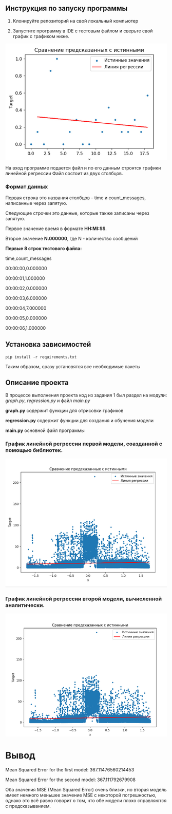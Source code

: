 ## Инструкция по запуску программы
1. Клонируйте репозиторий на свой локальный компьютер
   
2. Запустите программу в IDE с тестовым файлом и сверьте свой график с графиком ниже.


![График на тестовых данных](https://github.com/JuliaDrama/Task2/blob/main/photo_2024-03-05_19-50-26.jpg)


   
На вход программе подается файл и по его данным строятся графики линейной регрессии
Файл состоит из двух столбцов.

### Формат данных

Первая строка это названия столбцов - time и count_messages, написанные через запятую.

Следующие строчки это данные, которые также записаны через запятую. 

Первое значение время в формате **HH:MI:SS**.

Второе значение **N.000000**, где N - количество сообщений

**Первые 8 строк тестового файла:**

time,count_messages

00:00:00,0.000000

00:00:01,1.000000

00:00:02,0.000000

00:00:03,6.000000

00:00:04,7.000000

00:00:05,0.000000

00:00:06,1.000000

## Установка зависимостей
`pip install -r requirements.txt`

Таким образом, сразу установятся все необходимые пакеты

## Описание проекта
В процессе выполнения проекта код из задания 1 был раздел на модули: *graph.py*, *regression.py* и файл *main.py*

**graph.py** содержит функции для отрисовки графиков

**regression.py** содержит функции для создания и обучения модели

**main.py** основной файл программы

### График линейной регрессии первой модели, соазданной с помощью библиотек.
![График линейной регрессии первой модели, соазданной с помощью библиотек](https://github.com/JuliaDrama/Task2/blob/main/%D0%93%D1%80%D0%B0%D1%84%D0%B8%D0%BA%20%D0%BC%D0%BE%D0%B4%D0%B5%D0%BB%D1%8C1.jpg)

### График линейной регрессии второй модели, вычисленной аналитически.
![График линейной регрессии второй модели, вычисленной аналитически](https://github.com/JuliaDrama/Task2/blob/main/%D0%93%D1%80%D0%B0%D1%84%D0%B8%D0%BA%20%D0%BC%D0%BE%D0%B4%D0%B5%D0%BB%D1%8C%202.jpg)

# Вывод
Mean Squared Error for the first model: 367.11476560214453

Mean Squared Error for the second model: 367.111792679908

Оба значения MSE (Mean Squared Error) очень близки, но вторая модель имеет немного меньшее значение MSE с некоторой погрешностью, однако это всё равно говорит о том, что обе модели плохо справляются с предсказыванием.
